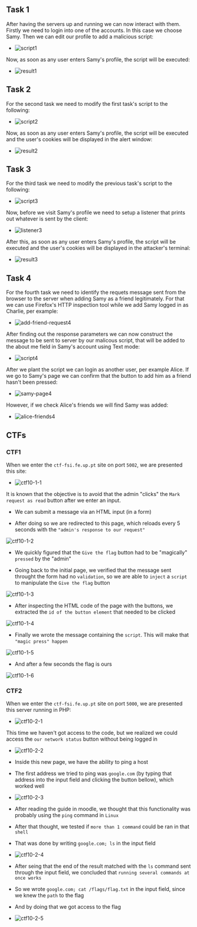 ## Task 1
After having the servers up and running we can now interact with them. 
Firstly we need to login into one of the accounts. In this case we choose Samy.
Then we can edit our profile to add a malicious script:
- ![script1](/Images/Week10/Task1-script.PNG "script1")

Now, as soon as any user enters Samy's profile, the script will be executed:
- ![result1](/Images/Week10/Task1-result.PNG "result1")

## Task 2
For the second task we need to modify the first task's script to the following:
- ![script2](/Images/Week10/Task2-script.PNG "script2")

Now, as soon as any user enters Samy's profile, the script will be executed and the user's cookies will be displayed in the alert window:
- ![result2](/Images/Week10/Task2-result.PNG "result2")

## Task 3
For the third task we need to modify the previous task's script to the following:
- ![script3](/Images/Week10/Task3-script.PNG "script3")

Now, before we visit Samy's profile we need to setup a listener that prints out whatever is sent by the client:
- ![listener3](/Images/Week10/Task3-listener.PNG "listener3")

After this, as soon as any user enters Samy's profile, the script will be executed and the user's cookies will be displayed in the attacker's terminal:
- ![result3](/Images/Week10/Task3-result.PNG "result3")

## Task 4
For the fourth task we need to identify the requets message sent from the browser to the server when adding Samy as a friend legitimately. For that we can use Firefox's HTTP inspection tool while we add Samy logged in as Charlie, per example:
- ![add-friend-request4](/Images/Week10/Task4-add-friend-request.PNG "add-friend-request4")

After finding out the response parameters we can now construct the message to be sent to server by our malicous script, that will be added to the about me field in Samy's account using Text mode:
- ![script4](/Images/Week10/Task4-script.PNG "script4")

After we plant the script we can login as another user, per example Alice. If we go to Samy's page we can confirm that the button to add him as a friend hasn't been pressed:
- ![samy-page4](/Images/Week10/Task4-samy-page.PNG "samy-page4")

However, if we check Alice's friends we will find Samy was added:
- ![alice-friends4](/Images/Week10/Task4-alice-friends.PNG "alice-friends4")

## CTFs

### CTF1


When we enter the `ctf-fsi.fe.up.pt` site on port `5002`, we are presented this site:

- ![ctf10-1-1](/Images/Week10/ctf10-1-1.png "ctf10-1-1")

It is known that the objective is to avoid that the admin "clicks" the `Mark request as read` button after we enter an input. 

- We can submit a message via an HTML input (in a form)

- After doing so we are redirected to this page, which reloads every 5 seconds with the `"admin's response to our request"`

![ctf10-1-2](/Images/Week10/ctf-10-1-2.png "ctf10-1-2")

- We quickly figured that the `Give the flag` button had to be "magically" `pressed` by the "admin" 

- Going back to the initial page, we verified that the message sent throught the form had no `validation`, so we are able to `inject` a `script` to manipulate the `Give the flag` button

![ctf10-1-3](/Images/Week10/ctf-10-1-3.png "ctf10-1-3")


- After inspecting the HTML code of the page with the buttons, we extracted the `id of the button element` that needed to be clicked

![ctf10-1-4](/Images/Week10/ctf-10-1-4.png "ctf10-1-4")

- Finally we wrote the message containing the `script`. This will make that `"magic press" happen`  

![ctf10-1-5](/Images/Week10/ctf-10-1-5.png "ctf10-1-5")

- And after a few seconds the flag is ours

![ctf10-1-6](/Images/Week10/ctf-10-1-6.png "ctf10-1-6")

### CTF2

When we enter the `ctf-fsi.fe.up.pt` site on port `5000`, we are presented this server running in PHP:

- ![ctf10-2-1](/Images/Week10/ctf-10-2-1.png "ctf10-2-1")

This time we haven't got access to the code, but we realized we could access the `our network status` button without being logged in

- ![ctf10-2-2](/Images/Week10/ctf-10-2-2.png "ctf10-2-2")

- Inside this new page, we have the ability to ping a host
- The first address we tried to ping was `google.com` (by typing that address into the input field and clicking the button bellow), which worked well

- ![ctf10-2-3](/Images/Week10/ctf-10-2-3.png "ctf10-2-3")

- After reading the guide in moodle, we thought that this functionality was probably using the `ping` command in `Linux`

- After that thought, we tested if `more than 1 command` could be ran in that `shell`

- That was done by writing `google.com; ls` in the input field

- ![ctf10-2-4](/Images/Week10/ctf-10-2-4.png "ctf10-2-4")

- After seing that the end of the result matched with the `ls` command sent through the input field, we concluded that `running several commands at once works`

- So we wrote `google.com; cat /flags/flag.txt` in the input field, since we knew the `path` to the flag

- And by doing that we got access to the flag

- ![ctf10-2-5](/Images/Week10/ctf-10-2-5.png "ctf10-2-5")







